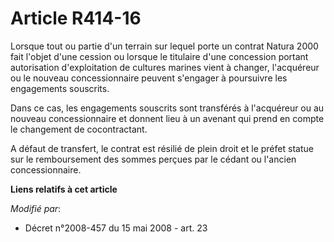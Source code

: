 # Article R414-16

Lorsque tout ou partie d'un terrain sur lequel porte un contrat Natura 2000 fait l'objet d'une cession ou lorsque le
titulaire d'une concession portant autorisation d'exploitation de cultures marines vient à changer, l'acquéreur ou le nouveau
concessionnaire peuvent s'engager à poursuivre les engagements souscrits. 

Dans ce cas, les engagements souscrits sont transférés à l'acquéreur ou au nouveau concessionnaire et donnent lieu à un
avenant qui prend en compte le changement de cocontractant. 

A défaut de transfert, le contrat est résilié de plein droit et le préfet statue sur le remboursement des sommes perçues par
le cédant ou l'ancien concessionnaire.

**Liens relatifs à cet article**

_Modifié par_:

  - Décret n°2008-457 du 15 mai 2008 - art. 23
